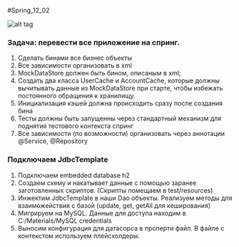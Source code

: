 #Spring_12_02

![alt tag](https://github.com/Rooman/Spring_12_02/blob/master/springDiagram.png)

<h3>Задача: перевести все приложение на спринг.</h3>
<ol>
<li>Сделать бинами все бизнес объекты</li>
<li>Все зависимости организовать в xml</li>
<li>MockDataStore должен быть бином, описаным в xml;</li>
<li>Создать два класса UserCache и AccountCache, которые должны вычитывать данные из MockDataStore при старте, чтобы избежать постоянного обращения к хранилищу.</li>
<li>Инициализация кэшей должна происходить сразу после создания бина</li>
<li>Тесты должны быть запущенны через стандартный механизм для поднятия тестового контекста спринг</li>
<li>Все зависимости (по возможности) организовать через аннотации @Service, @Repository </li>
</ol>

<h3>Подключаем JdbcTemplate</h3>
<ol>
<li>Подключаем embedded database h2</li>
<li>Создаем схему и накатывает данные с помощью заранее заготовленных скриптов. (Скрипты помещаем в test/resources)</li>
<li>Инжектим JdbcTemplate в наши Dao объекты. Реализуем методы для взаиможействия с базой (update, get, getAll для кеширования)</li>
<li>Мигрируем на MySQL. Данные для доступа находим в C:/Materials/MySQL credentials</li>
<li>Выносим конфигурация для датасорса в проперти файл. В файле с контекстом используем плейсхолдеры.</li>  
</ol>
